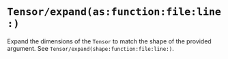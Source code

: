 # ``Tensor/expand(as:function:file:line:)``

Expand the dimensions of the ``Tensor`` to match the shape of the provided argument. See ``Tensor/expand(shape:function:file:line:)``.